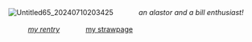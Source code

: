   ![Untitled65_20240710203425](https://tenor.com/8Jp4HT8711.gif)
  ㅤ   ㅤ
  ㅤ*an alastor and a bill enthusiast!*
 
ㅤㅤㅤ[*my rentry*](https://rentry.org/rosesforyourradio)ㅤㅤㅤㅤ[my strawpage](https://neverloveanarcissist.straw.page)
